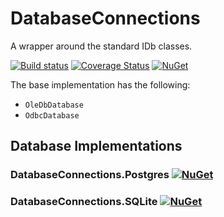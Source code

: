 # DatabaseConnections

A wrapper around the standard IDb classes.

[![Build status](https://ci.appveyor.com/api/projects/status/9qmvvyd47633cqik/branch/master?svg=true)](https://ci.appveyor.com/project/mrstebo/databaseconnections-48e8b/branch/master)
[![Coverage Status](https://coveralls.io/repos/github/mrstebo/DatabaseConnections/badge.svg?branch=master)](https://coveralls.io/github/mrstebo/DatabaseConnections?branch=master)
[![NuGet](https://img.shields.io/nuget/v/DatabaseConnections.svg)](https://www.nuget.org/packages/DatabaseConnections/)

The base implementation has the following:

- `OleDbDatabase`
- `OdbcDatabase`

## Database Implementations

### DatabaseConnections.Postgres [![NuGet](https://img.shields.io/nuget/v/DatabaseConnections.Postgres.svg)](https://www.nuget.org/packages/DatabaseConnections.Postgres/)

### DatabaseConnections.SQLite [![NuGet](https://img.shields.io/nuget/v/DatabaseConnections.SQLite.svg)](https://www.nuget.org/packages/DatabaseConnections.SQLite/)
